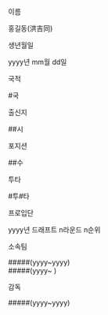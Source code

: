 이름

홍길동(洪吉同)

생년월일

yyyy년 mm월 dd일

국적

#국

출신지

##시

포지션

##수

투타

#투#타

프로입단

yyyy년 드래프트 n라운드 n순위

소속팀

#####(yyyy~yyyy)  
#####(yyyy~ )

감독

#####(yyyy~yyyy)

